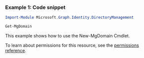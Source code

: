 ### Example 1: Code snippet

```powershellImport-Module Microsoft.Graph.Identity.DirectoryManagement

Get-MgDomain
```
This example shows how to use the New-MgDomain Cmdlet.
To learn about permissions for this resource, see the [permissions reference](/graph/permissions-reference).

